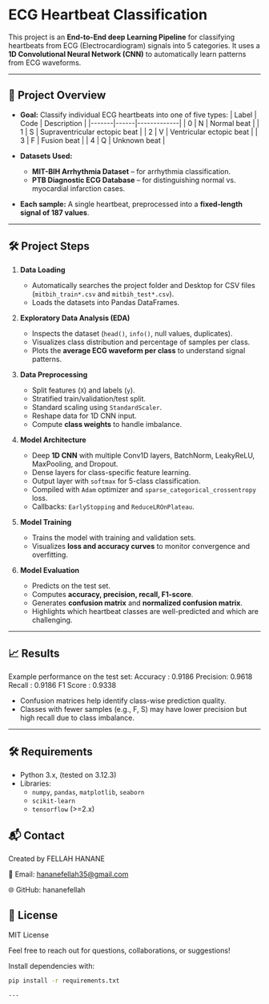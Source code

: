 # ECG Heartbeat Classification

This project is an **End-to-End deep Learning Pipeline** for classifying heartbeats from ECG (Electrocardiogram) signals into 5 categories. It uses a **1D Convolutional Neural Network (CNN)** to automatically learn patterns from ECG waveforms.

---

## 📌 Project Overview

- **Goal:** Classify individual ECG heartbeats into one of five types:
  | Label | Code | Description |
  |-------|------|-------------|
  | 0     | N    | Normal beat |
  | 1     | S    | Supraventricular ectopic beat |
  | 2     | V    | Ventricular ectopic beat |
  | 3     | F    | Fusion beat |
  | 4     | Q    | Unknown beat |

- **Datasets Used:**
  - **MIT-BIH Arrhythmia Dataset** – for arrhythmia classification.
  - **PTB Diagnostic ECG Database** – for distinguishing normal vs. myocardial infarction cases.

- **Each sample:** A single heartbeat, preprocessed into a **fixed-length signal of 187 values**.

---

## 🛠 Project Steps

1. **Data Loading**
   - Automatically searches the project folder and Desktop for CSV files (`mitbih_train*.csv` and `mitbih_test*.csv`).
   - Loads the datasets into Pandas DataFrames.

2. **Exploratory Data Analysis (EDA)**
   - Inspects the dataset (`head()`, `info()`, null values, duplicates).  
   - Visualizes class distribution and percentage of samples per class.  
   - Plots the **average ECG waveform per class** to understand signal patterns.

3. **Data Preprocessing**
   - Split features (`X`) and labels (`y`).  
   - Stratified train/validation/test split.  
   - Standard scaling using `StandardScaler`.  
   - Reshape data for 1D CNN input.  
   - Compute **class weights** to handle imbalance.

4. **Model Architecture**
   - Deep **1D CNN** with multiple Conv1D layers, BatchNorm, LeakyReLU, MaxPooling, and Dropout.  
   - Dense layers for class-specific feature learning.  
   - Output layer with `softmax` for 5-class classification.  
   - Compiled with `Adam` optimizer and `sparse_categorical_crossentropy` loss.  
   - Callbacks: `EarlyStopping` and `ReduceLROnPlateau`.

5. **Model Training**
   - Trains the model with training and validation sets.  
   - Visualizes **loss and accuracy curves** to monitor convergence and overfitting.

6. **Model Evaluation**
   - Predicts on the test set.  
   - Computes **accuracy, precision, recall, F1-score**.  
   - Generates **confusion matrix** and **normalized confusion matrix**.  
   - Highlights which heartbeat classes are well-predicted and which are challenging.

---

## 📈 Results

Example performance on the test set:
Accuracy : 0.9186
Precision: 0.9618
Recall   : 0.9186
F1 Score : 0.9338


- Confusion matrices help identify class-wise prediction quality.  
- Classes with fewer samples (e.g., F, S) may have lower precision but high recall due to class imbalance.

---

## 🛠 Requirements

- Python 3.x, (tested on 3.12.3)
- Libraries:
  - `numpy`, `pandas`, `matplotlib`, `seaborn`
  - `scikit-learn`
  - `tensorflow` (>=2.x)

## 📬 Contact  
Created by FELLAH HANANE

📧 Email: hananefellah35@gmail.com

🌐 GitHub: hananefellah

## 📄 License  
MIT License  

Feel free to reach out for questions, collaborations, or suggestions!

Install dependencies with:

```bash
pip install -r requirements.txt

---

